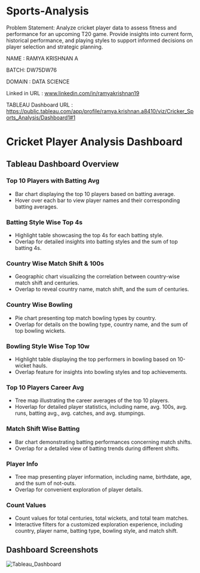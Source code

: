 # Sports-Analysis

Problem Statement: Analyze cricket player data to assess fitness and performance for an upcoming T20 game. Provide insights into current form, historical performance, and playing styles to support informed decisions on player selection and strategic planning.

NAME : RAMYA KRISHNAN A

BATCH: DW75DW76

DOMAIN : DATA SCIENCE

Linked in URL : www.linkedin.com/in/ramyakrishnan19

TABLEAU Dashboard URL : https://public.tableau.com/app/profile/ramya.krishnan.a8410/viz/Cricker_Sports_Analysis/Dashboard1#1

# Cricket Player Analysis Dashboard

## Tableau Dashboard Overview

### Top 10 Players with Batting Avg

- Bar chart displaying the top 10 players based on batting average.
- Hover over each bar to view player names and their corresponding batting averages.

### Batting Style Wise Top 4s

- Highlight table showcasing the top 4s for each batting style.
- Overlap for detailed insights into batting styles and the sum of top batting 4s.

### Country Wise Match Shift & 100s

- Geographic chart visualizing the correlation between country-wise match shift and centuries.
- Overlap to reveal country name, match shift, and the sum of centuries.

### Country Wise Bowling

- Pie chart presenting top match bowling types by country.
- Overlap for details on the bowling type, country name, and the sum of top bowling wickets.

### Bowling Style Wise Top 10w

- Highlight table displaying the top performers in bowling based on 10-wicket hauls.
- Overlap feature for insights into bowling styles and top achievements.

### Top 10 Players Career Avg

- Tree map illustrating the career averages of the top 10 players.
- Hoverlap for detailed player statistics, including name, avg. 100s, avg. runs, batting avg., avg. catches, and avg. stumpings.

### Match Shift Wise Batting

- Bar chart demonstrating batting performances concerning match shifts.
- Overlap for a detailed view of batting trends during different shifts.

### Player Info

- Tree map presenting player information, including name, birthdate, age, and the sum of not-outs.
- Overlap for convenient exploration of player details.

### Count Values

- Count values for total centuries, total wickets, and total team matches.
- Interactive filters for a customized exploration experience, including country, player name, batting type, bowling style, and match shift.

## Dashboard Screenshots

![Tableau_Dashboard](https://github.com/Ramya19rk/Sports-Analysis/assets/145639838/666e19f1-eee8-4342-b92a-8d255a27c685)


